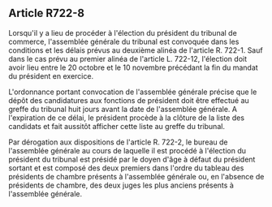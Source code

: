 Article R722-8
----
Lorsqu'il y a lieu de procéder à l'élection du président du tribunal de
commerce, l'assemblée générale du tribunal est convoquée dans les conditions et
les délais prévus au deuxième alinéa de l'article R. 722-1. Sauf dans le cas
prévu au premier alinéa de l'article L. 722-12, l'élection doit avoir lieu entre
le 20 octobre et le 10 novembre précédant la fin du mandat du président en
exercice.

L'ordonnance portant convocation de l'assemblée générale précise que le dépôt
des candidatures aux fonctions de président doit être effectué au greffe du
tribunal huit jours avant la date de l'assemblée générale. A l'expiration de ce
délai, le président procède à la clôture de la liste des candidats et fait
aussitôt afficher cette liste au greffe du tribunal.

Par dérogation aux dispositions de l'article R. 722-2, le bureau de l'assemblée
générale au cours de laquelle il est procédé à l'élection du président du
tribunal est présidé par le doyen d'âge à défaut du président sortant et est
composé des deux premiers dans l'ordre du tableau des présidents de chambre
présents à l'assemblée générale ou, en l'absence de présidents de chambre, des
deux juges les plus anciens présents à l'assemblée générale.
